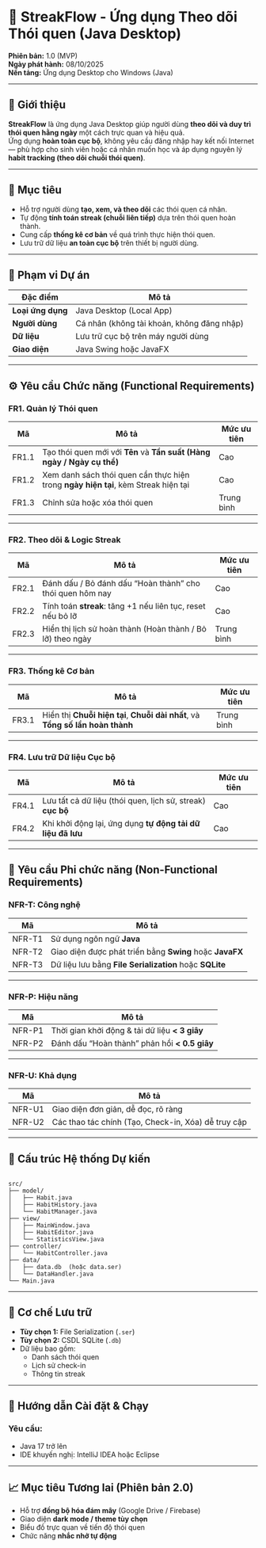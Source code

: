 # 🧩 StreakFlow - Ứng dụng Theo dõi Thói quen (Java Desktop)

**Phiên bản:** 1.0 (MVP)  
**Ngày phát hành:** 08/10/2025  
**Nền tảng:** Ứng dụng Desktop cho Windows (Java)

---

## 📝 Giới thiệu

**StreakFlow** là ứng dụng Java Desktop giúp người dùng **theo dõi và duy trì thói quen hằng ngày** một cách trực quan và hiệu quả.  
Ứng dụng **hoàn toàn cục bộ**, không yêu cầu đăng nhập hay kết nối Internet — phù hợp cho sinh viên hoặc cá nhân muốn học và áp dụng nguyên lý **habit tracking (theo dõi chuỗi thói quen)**.

---

## 🎯 Mục tiêu

- Hỗ trợ người dùng **tạo, xem, và theo dõi** các thói quen cá nhân.
- Tự động **tính toán streak (chuỗi liên tiếp)** dựa trên thói quen hoàn thành.
- Cung cấp **thống kê cơ bản** về quá trình thực hiện thói quen.
- Lưu trữ dữ liệu **an toàn cục bộ** trên thiết bị người dùng.

---

## 🧱 Phạm vi Dự án

| Đặc điểm | Mô tả |
|-----------|--------|
| **Loại ứng dụng** | Java Desktop (Local App) |
| **Người dùng** | Cá nhân (không tài khoản, không đăng nhập) |
| **Dữ liệu** | Lưu trữ cục bộ trên máy người dùng |
| **Giao diện** | Java Swing hoặc JavaFX |

---

## ⚙️ Yêu cầu Chức năng (Functional Requirements)

### **FR1. Quản lý Thói quen**
| Mã | Mô tả | Mức ưu tiên |
|----|--------|--------------|
| FR1.1 | Tạo thói quen mới với **Tên** và **Tần suất (Hàng ngày / Ngày cụ thể)** | Cao |
| FR1.2 | Xem danh sách thói quen cần thực hiện trong **ngày hiện tại**, kèm Streak hiện tại | Cao |
| FR1.3 | Chỉnh sửa hoặc xóa thói quen | Trung bình |

---

### **FR2. Theo dõi & Logic Streak**
| Mã | Mô tả | Mức ưu tiên |
|----|--------|--------------|
| FR2.1 | Đánh dấu / Bỏ đánh dấu “Hoàn thành” cho thói quen hôm nay | Cao |
| FR2.2 | Tính toán **streak**: tăng +1 nếu liên tục, reset nếu bỏ lỡ | Cao |
| FR2.3 | Hiển thị lịch sử hoàn thành (Hoàn thành / Bỏ lỡ) theo ngày | Trung bình |

---

### **FR3. Thống kê Cơ bản**
| Mã | Mô tả | Mức ưu tiên |
|----|--------|--------------|
| FR3.1 | Hiển thị **Chuỗi hiện tại**, **Chuỗi dài nhất**, và **Tổng số lần hoàn thành** | Trung bình |

---

### **FR4. Lưu trữ Dữ liệu Cục bộ**
| Mã | Mô tả | Mức ưu tiên |
|----|--------|--------------|
| FR4.1 | Lưu tất cả dữ liệu (thói quen, lịch sử, streak) **cục bộ** | Cao |
| FR4.2 | Khi khởi động lại, ứng dụng **tự động tải dữ liệu đã lưu** | Cao |

---

## 🧩 Yêu cầu Phi chức năng (Non-Functional Requirements)

### **NFR-T: Công nghệ**
| Mã | Mô tả |
|----|--------|
| NFR-T1 | Sử dụng ngôn ngữ **Java** |
| NFR-T2 | Giao diện được phát triển bằng **Swing** hoặc **JavaFX** |
| NFR-T3 | Dữ liệu lưu bằng **File Serialization** hoặc **SQLite** |

---

### **NFR-P: Hiệu năng**
| Mã | Mô tả |
|----|--------|
| NFR-P1 | Thời gian khởi động & tải dữ liệu **< 3 giây** |
| NFR-P2 | Đánh dấu “Hoàn thành” phản hồi **< 0.5 giây** |

---

### **NFR-U: Khả dụng**
| Mã | Mô tả |
|----|--------|
| NFR-U1 | Giao diện đơn giản, dễ đọc, rõ ràng |
| NFR-U2 | Các thao tác chính (Tạo, Check-in, Xóa) dễ truy cập |

---

## 🧠 Cấu trúc Hệ thống Dự kiến

```

src/
├── model/
│   ├── Habit.java
│   ├── HabitHistory.java
│   └── HabitManager.java
├── view/
│   ├── MainWindow.java
│   ├── HabitEditor.java
│   └── StatisticsView.java
├── controller/
│   └── HabitController.java
├── data/
│   ├── data.db  (hoặc data.ser)
│   └── DataHandler.java
└── Main.java

````

---

## 💾 Cơ chế Lưu trữ

- **Tùy chọn 1:** File Serialization (`.ser`)
- **Tùy chọn 2:** CSDL SQLite (`.db`)
- Dữ liệu bao gồm:
  - Danh sách thói quen
  - Lịch sử check-in
  - Thông tin streak

---

## 🚀 Hướng dẫn Cài đặt & Chạy

### **Yêu cầu:**
- Java 17 trở lên  
- IDE khuyến nghị: IntelliJ IDEA hoặc Eclipse

---

## 📈 Mục tiêu Tương lai (Phiên bản 2.0)

* Hỗ trợ **đồng bộ hóa đám mây** (Google Drive / Firebase)
* Giao diện **dark mode / theme tùy chọn**
* Biểu đồ trực quan về tiến độ thói quen
* Chức năng **nhắc nhở tự động**
